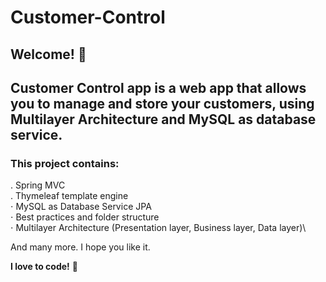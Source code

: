 # Customer-Control

## Welcome! 👋

## Customer Control app is a web app that allows you to manage and store your customers, using Multilayer Architecture and MySQL as database service.

### This project contains: 

. Spring MVC \
. Thymeleaf template engine \
⋅ MySQL as Database Service JPA \
⋅ Best practices and folder structure \
⋅ Multilayer Architecture (Presentation layer, Business layer, Data layer)\

And many more.
I hope you like it.

**I love to code!** 🚀
